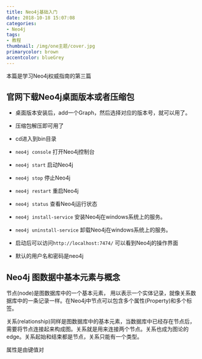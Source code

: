 ```yaml
---
title: Neo4j基础入门
date: 2018-10-18 15:07:08
categories:
- Neo4j
tags: 
- 教程
thumbnail: /img/one主题/cover.jpg
primarycolor: brown
accentcolor: blueGrey
---
```


本篇是学习Neo4j权威指南的第三篇

## 官网下载Neo4j桌面版本或者压缩包

* 桌面版本安装后，add一个Graph，然后选择对应的版本号，就可以用了。

* 压缩包解压即可用了

* cd进入到bin目录

* `neo4j console` 打开Neo4j控制台

* `neo4j start` 启动Neo4j

* `neo4j stop` 停止Neo4j

* `neo4j restart` 重启Neo4j

* `neo4j status` 查看Neo4j运行状态

* `neo4j install-service` 安装Neo4j在windows系统上的服务。

* `neo4j uninstall-service` 卸载Neo4j在windows系统上的服务。

* 启动后可以访问`http://localhost:7474/` 可以看到Neo4j的操作界面

* 默认的用户名和密码是neo4j

## Neo4j 图数据中基本元素与概念

  节点(node)是图数据库中的一个基本元素， 用以表示一个实体记录，就像关系数据库中的一条记录一样。在Neo4j中节点可以包含多个属性(Property)和多个标签。

  关系(relationship)同样是图数据库中的基本元素，当数据库中已经存在节点后，需要将节点连接起来构成图。关系就是用来连接两个节点。关系也成为图论的edge。关系起始和结束都是节点，关系只能有一个类型。
  
  属性是由键值对